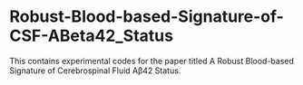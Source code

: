 # Robust-Blood-based-Signature-of-CSF-ABeta42_Status
This contains experimental codes for the paper titled A Robust Blood-based Signature of Cerebrospinal Fluid Aβ42 Status.
